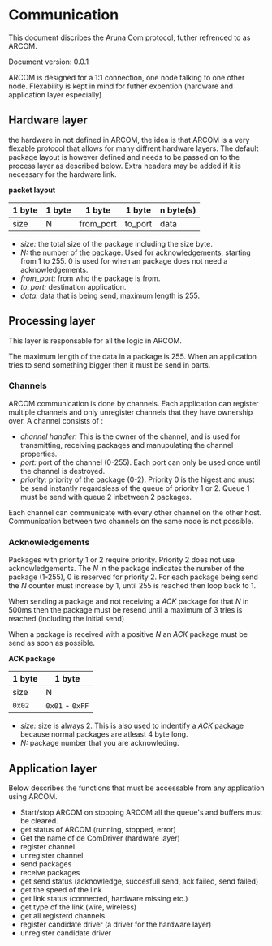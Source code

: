 # Communication
This document discribes the Aruna Com protocol, futher refrenced to as ARCOM.

Document version: 0.0.1

ARCOM is designed for a 1:1 connection, one node talking to one other node. Flexability is kept in mind for futher expention (hardware and application layer especially)

## Hardware layer
the hardware in not defined in ARCOM, the idea is that ARCOM is a very flexable protocol that allows for many diffrent hardware layers. The default package layout is however defined and needs to be passed on to the process layer as described below. Extra headers may be added if it is necessary for the hardware link.

**packet layout**

1 byte | 1 byte | 1 byte | 1 byte | n byte(s) |
--- | --- | --- | --- | --- 
size | N | from_port | to_port | data

* *size:* the total size of the package including the size byte.
* *N:* the number of the package. Used for acknowledgements, starting from 1 to 255. 0 is used for when an package does not need a acknowledgements.
* *from_port:* from who the package is from.
* *to_port:* destination application.
* *data:* data that is being send, maximum length is 255.

## Processing layer
This layer is responsable for all the logic in ARCOM.

The maximum length of the data in a package is 255. When an application tries to send something bigger then it must be send in parts.

### Channels
ARCOM communication is done by channels. Each application can register multiple channels and only unregister channels that they have ownership over. A channel consists of :
* *channel handler:* This is the owner of the channel, and is used for transmitting, receiving packages and manupulating the channel properties.
* *port:* port of the channel (0-255). Each port can only be used once until the channel is destroyed.
* *priority:* priority of the package (0-2). Priority 0 is the higest and must be send instantly regardsless of the queue of priority 1 or 2. Queue 1 must be send with queue 2 inbetween 2 packages.

Each channel can communicate with every other channel on the other host. Communication between two channels on the same node is not possible.

### Acknowledgements
Packages with priority 1 or 2 require priority. Priority 2 does not use acknowledgements. The *N* in the package indicates the number of the package (1-255), 0 is reserved for priority 2. For each package being send the *N* counter must increase by 1, until 255 is reached then loop back to 1.

When sending a package and not receiving a *ACK* package for that *N* in 500ms then the package must be resend until a maximum of 3 tries is reached (including the initial send)

When a package is received with a positive *N* an *ACK* package must be send as soon as possible.

**ACK package**

1 byte | 1 byte
--- | ---
size | N
`0x02` | `0x01` - `0xFF`
* *size:* size is always 2. This is also used to indentify a *ACK* package because normal packages are atleast 4 byte long.
* *N:* package number that you are acknowleding.

## Application layer
Below describes the functions that must be accessable from any application using ARCOM.
* Start/stop ARCOM on stopping ARCOM all the queue's and buffers must be cleared.
* get status of ARCOM (running, stopped, error)
* Get the name of de ComDriver (hardware layer)
* register channel
* unregister channel
* send packages
* receive packages
* get send status (acknowledge, succesfull send, ack failed, send failed)
* get the speed of the link
* get link status (connected, hardware missing etc.)
* get type of the link (wire, wireless)
* get all registerd channels
* register candidate driver (a driver for the hardware layer)
* unregister candidate driver
 
